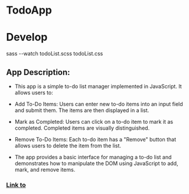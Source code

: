 # TodoApp

# Develop

sass --watch todoList.scss todoList.css

## App Description:

- This app is a simple to-do list manager implemented in JavaScript. It allows users to:

- Add To-Do Items: Users can enter new to-do items into an input field and submit them. The items are then displayed in a list.

- Mark as Completed: Users can click on a to-do item to mark it as completed. Completed items are visually distinguished.

- Remove To-Do Items: Each to-do item has a "Remove" button that allows users to delete the item from the list.

- The app provides a basic interface for managing a to-do list and demonstrates how to manipulate the DOM using JavaScript to add, mark, and remove items.

### [Link to](https://cerulean-cascaron-c8a71b.netlify.app/)
